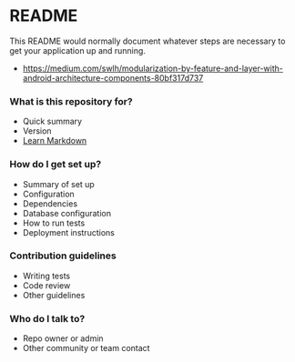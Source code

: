 # README #

This README would normally document whatever steps are necessary to get your application up and running.
* https://medium.com/swlh/modularization-by-feature-and-layer-with-android-architecture-components-80bf317d737
### What is this repository for? ###

* Quick summary
* Version
* [Learn Markdown](https://bitbucket.org/tutorials/markdowndemo)

### How do I get set up? ###

* Summary of set up
* Configuration
* Dependencies
* Database configuration
* How to run tests
* Deployment instructions

### Contribution guidelines ###

* Writing tests
* Code review
* Other guidelines

### Who do I talk to? ###

* Repo owner or admin
* Other community or team contact